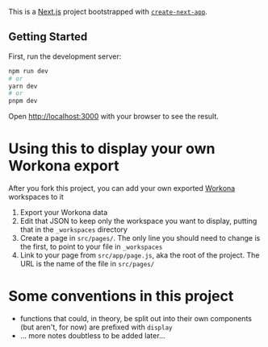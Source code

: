 This is a [Next.js](https://nextjs.org/) project bootstrapped with [`create-next-app`](https://github.com/vercel/next.js/tree/canary/packages/create-next-app).

## Getting Started

First, run the development server:

```bash
npm run dev
# or
yarn dev
# or
pnpm dev
```

Open [http://localhost:3000](http://localhost:3000) with your browser to see the result.

# Using this to display your own Workona export

After you fork this project, you can add your own exported [Workona](https://workona.com/) workspaces to it
  1. Export your Workona data
  2. Edit that JSON to keep only the workspace you want to display, putting that in the `_workspaces` directory
  3. Create a page in `src/pages/`. The only line you should need to change is the first, to point to your file in `_workspaces`
  4. Link to your page from `src/app/page.js`, aka the root of the project. The URL is the name of the file in `src/pages/`

# Some conventions in this project

  * functions that could, in theory, be split out into their own components (but aren't, for now) are prefixed with `display`
  * ... more notes doubtless to be added later...
